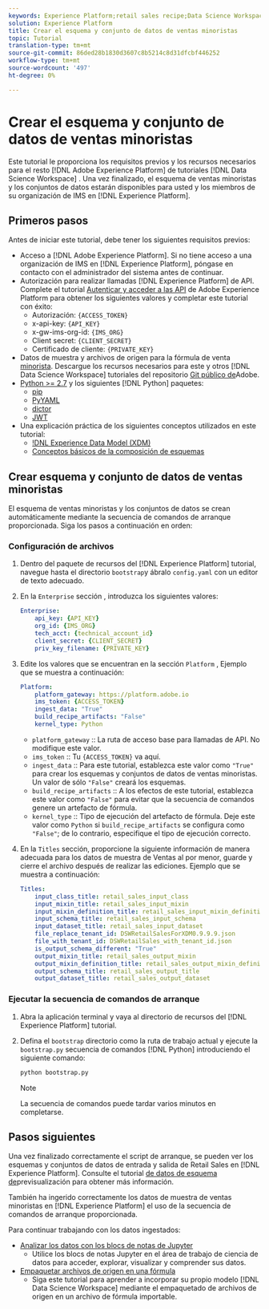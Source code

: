 ```yaml
---
keywords: Experience Platform;retail sales recipe;Data Science Workspace;popular topics
solution: Experience Platform
title: Crear el esquema y conjunto de datos de ventas minoristas
topic: Tutorial
translation-type: tm+mt
source-git-commit: 86ded28b1830d3607c8b5214c8d31dfcbf446252
workflow-type: tm+mt
source-wordcount: '497'
ht-degree: 0%

---
```



# Crear el esquema y conjunto de datos de ventas minoristas

Este tutorial le proporciona los requisitos previos y los recursos necesarios para el resto [!DNL Adobe Experience Platform] de tutoriales [!DNL Data Science Workspace] . Una vez finalizado, el esquema de ventas minoristas y los conjuntos de datos estarán disponibles para usted y los miembros de su organización de IMS en [!DNL Experience Platform].

## Primeros pasos

Antes de iniciar este tutorial, debe tener los siguientes requisitos previos:
- Acceso a [!DNL Adobe Experience Platform]. Si no tiene acceso a una organización de IMS en [!DNL Experience Platform], póngase en contacto con el administrador del sistema antes de continuar.
- Autorización para realizar llamadas [!DNL Experience Platform] de API. Complete el tutorial [Autenticar y acceder a las API](../../tutorials/authentication.md) de Adobe Experience Platform para obtener los siguientes valores y completar este tutorial con éxito:
   - Autorización: `{ACCESS_TOKEN}`
   - x-api-key: `{API_KEY}`
   - x-gw-ims-org-id: `{IMS_ORG}`
   - Client secret: `{CLIENT_SECRET}`
   - Certificado de cliente: `{PRIVATE_KEY}`
- Datos de muestra y archivos de origen para la fórmula de venta [minorista](../pre-built-recipes/retail-sales.md). Descargue los recursos necesarios para este y otros [!DNL Data Science Workspace] tutoriales del repositorio [Git público de](https://github.com/adobe/experience-platform-dsw-reference/)Adobe.
- [Python >= 2.7](https://www.python.org/downloads/) y los siguientes [!DNL Python] paquetes:
   - [pip](https://pypi.org/project/pip/)
   - [PyYAML](https://pyyaml.org/)
   - [dictor](https://pypi.org/project/dictor/)
   - [JWT](https://pypi.org/project/jwt/)
- Una explicación práctica de los siguientes conceptos utilizados en este tutorial:
   - [!DNL Experience Data Model (XDM)](../../xdm/home.md)
   - [Conceptos básicos de la composición de esquemas](../../xdm/schema/field-dictionary.md)

## Crear esquema y conjunto de datos de ventas minoristas

El esquema de ventas minoristas y los conjuntos de datos se crean automáticamente mediante la secuencia de comandos de arranque proporcionada. Siga los pasos a continuación en orden:

### Configuración de archivos

1. Dentro del paquete de recursos del [!DNL Experience Platform] tutorial, navegue hasta el directorio `bootstrap`y ábralo `config.yaml` con un editor de texto adecuado.
2. En la `Enterprise` sección , introduzca los siguientes valores:

   ```yaml
   Enterprise:
       api_key: {API_KEY}
       org_id: {IMS_ORG}
       tech_acct: {technical_account_id}
       client_secret: {CLIENT_SECRET}
       priv_key_filename: {PRIVATE_KEY}
   ```

3. Edite los valores que se encuentran en la sección `Platform` , Ejemplo que se muestra a continuación:

   ```yaml
   Platform:
       platform_gateway: https://platform.adobe.io
       ims_token: {ACCESS_TOKEN}
       ingest_data: "True"
       build_recipe_artifacts: "False"
       kernel_type: Python
   ```

   - `platform_gateway` :: La ruta de acceso base para llamadas de API. No modifique este valor.
   - `ims_token` :: Tu `{ACCESS_TOKEN}` va aquí.
   - `ingest_data` :: Para este tutorial, establezca este valor como `"True"` para crear los esquemas y conjuntos de datos de ventas minoristas. Un valor de sólo `"False"` creará los esquemas.
   - `build_recipe_artifacts` :: A los efectos de este tutorial, establezca este valor como `"False"` para evitar que la secuencia de comandos genere un artefacto de fórmula.
   - `kernel_type` :: Tipo de ejecución del artefacto de fórmula. Deje este valor como `Python` si `build_recipe_artifacts` se configura como `"False"`; de lo contrario, especifique el tipo de ejecución correcto.

4. En la `Titles` sección, proporcione la siguiente información de manera adecuada para los datos de muestra de Ventas al por menor, guarde y cierre el archivo después de realizar las ediciones. Ejemplo que se muestra a continuación:

   ```yaml
   Titles:
       input_class_title: retail_sales_input_class
       input_mixin_title: retail_sales_input_mixin
       input_mixin_definition_title: retail_sales_input_mixin_definition
       input_schema_title: retail_sales_input_schema
       input_dataset_title: retail_sales_input_dataset
       file_replace_tenant_id: DSWRetailSalesForXDM0.9.9.9.json
       file_with_tenant_id: DSWRetailSales_with_tenant_id.json
       is_output_schema_different: "True"
       output_mixin_title: retail_sales_output_mixin
       output_mixin_definition_title: retail_sales_output_mixin_definition
       output_schema_title: retail_sales_output_title
       output_dataset_title: retail_sales_output_dataset
   ```

### Ejecutar la secuencia de comandos de arranque

1. Abra la aplicación terminal y vaya al directorio de recursos del [!DNL Experience Platform] tutorial.
2. Defina el `bootstrap` directorio como la ruta de trabajo actual y ejecute la `bootstrap.py` secuencia de comandos [!DNL Python] introduciendo el siguiente comando:

   ```bash
   python bootstrap.py
   ```

   >[!NOTE]
   >
   >La secuencia de comandos puede tardar varios minutos en completarse.

## Pasos siguientes

Una vez finalizado correctamente el script de arranque, se pueden ver los esquemas y conjuntos de datos de entrada y salida de Retail Sales en [!DNL Experience Platform]. Consulte el tutorial [de datos de esquema de](./preview-schema-data.md)previsualización para obtener más información.

También ha ingerido correctamente los datos de muestra de ventas minoristas en [!DNL Experience Platform] el uso de la secuencia de comandos de arranque proporcionada.

Para continuar trabajando con los datos ingestados:
- [Analizar los datos con los blocs de notas de Jupyter](../jupyterlab/analyze-your-data.md)
   - Utilice los blocs de notas Jupyter en el área de trabajo de ciencia de datos para acceder, explorar, visualizar y comprender sus datos.
- [Empaquetar archivos de origen en una fórmula](./package-source-files-recipe.md)
   - Siga este tutorial para aprender a incorporar su propio modelo [!DNL Data Science Workspace] mediante el empaquetado de archivos de origen en un archivo de fórmula importable.